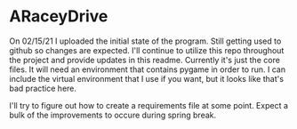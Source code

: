 # ARaceyDrive

On 02/15/21 I uploaded the initial state of the program.
Still getting used to github so changes are expected.
I'll continue to utilize this repo throughout the project and provide updates in this readme.
Currently it's just the core files. It will need an environment that contains pygame in order to run.
I can include the virtual environment that I use if you want, but it looks like that's bad practice here.

I'll try to figure out how to create a requirements file at some point.
Expect a bulk of the improvements to occure during spring break.
